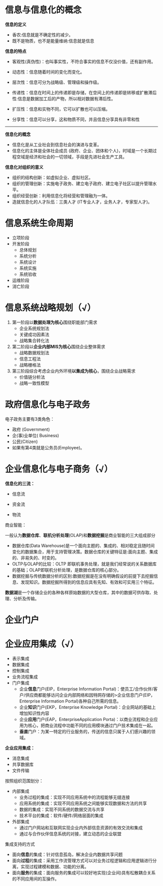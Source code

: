 # 信息与信息化的概念

**信息的定义**

- 香农:信息就是不确定性的减少。
- 既不是物质，也不是能量维纳:信息就是信息



**信息的特点**

- 客观性(真伪性)：也叫事实性，不符合事实的信息不仅没价值，还有副作用。
- 动态性：信息随着时间的变化而变化。
- 层次性：信息可分为战略级、管理级和操作级。
- 传递性：信息在时间上的传递即是存储，在空间上的传递即是转移或扩散滞后性:信息是数据加工后的产物，所以相对数据有滞后性。

- 扩压性：信息和实物不同，它可以扩散也可以压缩。

- 分享性：信息可以分享，这和物质不同，并且信息分享具有非零和性

---

**信息化的概念**

- 信息化是从工业社会到信息社会的演进与变革。
- 信息化的主体是全体社会成员 (政府、企业、团体和个人)，时域是一个长期过程空域是经济和社会的一切领域，手段是先进社会生产工具。



**信息化对组织的意义**

- 组织的结构创新：如虚拟企业、虚拟社区。
- 组织的管理创新：实施电子政务、建立电子政府、建立电子社区以提升管理水平。
- 组织经营创新：利用信息化将经营和管理融为一体。
- 造就信息化的人才队伍：三类人才 (IT专业人才，业务人才，专家型人才)。



# 信息系统生命周期

- 立项阶段
- 开发阶段
  - 总体规划
  - 系统分析
  - 系统设计
  - 系统实施
  - 系统验收
- 运维阶段
- 消亡阶段



# 信息系统战略规划（√）

1. 第一阶段以**数据处理为核心**围绕职能部门需求
   - 企业系统规划法
   - 关键成功因素法
   - 战略集合转化法
2. 第二阶段以**企业内部MIS为核心**围绕企业整体需求
   - 战略数据规划法
   - 信息工程法
   - 战略栅格法
3. 第三阶段综合考虑企业内外环境**以集成为核心**，围绕企业战略需求
   - 价值链分析法
   - 战略一致性模型



# 政府信息化与电子政务

电子政务主要有3类角色：

- 政府 (Government)
- 企(事)业单位( Business) 
- 公民(Citizen)
- 如果有第4类就是公务员(Employee)。



# 企业信息化与电子商务（√）

**信息化的三流：**

- 信息流

- 资金流

- 物流



商业智能：

一般认为**数据仓库**、**联机分析处理**(OLAP)和**数据挖掘**是商业智能的三大组成部分

- 数据仓库(Data Warehouse)是一个面向主题的、集成的、相对稳定且随时间变化的数据集合，用于支持管理决策。数据仓库的关键特征是:面向主题、集成的、非易失的、时变的。
- OLTP与OLAP的比较：OLTP 即联机事务处理，就是我们经常说的关系数据库的基础；OLAP即联机分析处理，是数据仓库的核心部分。
- 数据挖掘与传统数据分析的区别:数据挖掘是在没有明确假设的前提下去挖掘信息、发现知识。数据挖掘所得到的信息应具有先知、有效和可实用三个特征。



**数据湖**是一个存储企业的各种各样原始数据的大型仓库，其中的数据可供存取、处理、分析及传输。



# 企业门户



# 企业应用集成（√）

- 表示集成
- 数据集成
- 控制集成
- 业务流程集成
- 门户集成
  - 企业**信息**门户(EIP，Enterprise Information Portal)：使员工/合作伙伴/客户/供应商都能够访问企业内部网络和因特网存储的>企业信息门户(EIP，Enterprise Information Portal)各种自己所需的信息。
  - 企业**知识**门户(EKP，Enterprise Knowledge Portal)：企业网站的基础上增加知识性内容
  - 企业**应用**门户(EAP，EnterpriseApplication Porta)：以商业流程和企业应用为核心，把商业流程中功能不同的应用模块通过门户技术集成在一起。
  - **垂直**门户：为某一特定的行业服务的，传送的信息只属于人们感兴趣的领域。



**企业应用集成：**

- 消息集成
- 共享数据库
- 文件传输

按照组织范围划分：

- 内部集成
  - 业务过程的集成：实现不同应用系统中的流程能够无缝连接
  - 应用系统的集成：实现不同应用系统之间能够实现数据和方法的共享
  - 数据的集成：实现不同系统的数据交流与共享
  - 技术平台的集成：软件/硬件/网络层面的集成
- 外部集成
  - 通过门户网站和互联网实现企业内外部信息资源的有效交流和集成
  - 通过与合作伙伴信息系统的对接，建立动态的企业联盟



集成支持的方式

- 面向**信息**的集成：针对信息孤岛，解决企业内数据共享问题
- 面向**过程**的集成：采用工作流管理方式可以对业务过程逻辑和应用逻辑进行分离，实现过程建模和数据、功能的分离。
- 面向**服务**的集成：面向服务的集成可以较好地实现(企业间)具有松散耦合关系的不同应用间的互操作。
